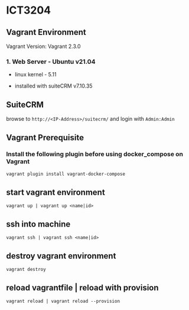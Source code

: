 # ICT3204

## Vagrant Environment

Vagrant Version: Vagrant 2.3.0

### 1. Web Server - Ubuntu v21.04

- linux kernel - 5.11

- installed with suiteCRM v7.10.35

## SuiteCRM

browse to `http://<IP-Address>/suitecrm/` and login with `Admin:Admin`

## Vagrant Prerequisite
### Install the following plugin before using docker_compose on Vagrant
```bash
vagrant plugin install vagrant-docker-compose
```

## start vagrant environment
```
vagrant up | vagrant up <name|id>
```

## ssh into machine
```
vagrant ssh | vagrant ssh <name|id>
```

## destroy vagrant environment
```
vagrant destroy
```

## reload vagrantfile | reload with provision
```
vagrant reload | vagrant reload --provision
```
